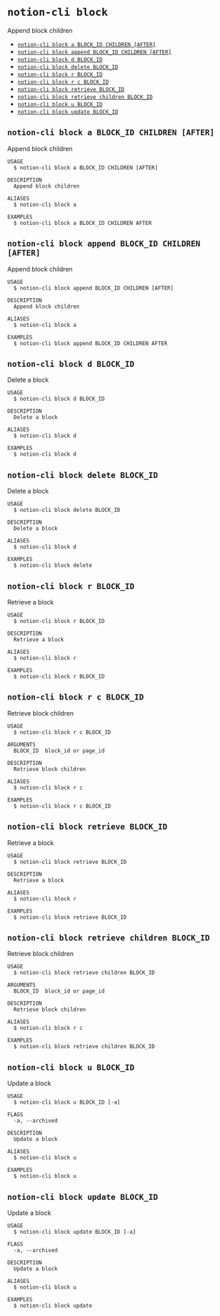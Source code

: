 `notion-cli block`
==================

Append block children

* [`notion-cli block a BLOCK_ID CHILDREN [AFTER]`](#notion-cli-block-a-block_id-children-after)
* [`notion-cli block append BLOCK_ID CHILDREN [AFTER]`](#notion-cli-block-append-block_id-children-after)
* [`notion-cli block d BLOCK_ID`](#notion-cli-block-d-block_id)
* [`notion-cli block delete BLOCK_ID`](#notion-cli-block-delete-block_id)
* [`notion-cli block r BLOCK_ID`](#notion-cli-block-r-block_id)
* [`notion-cli block r c BLOCK_ID`](#notion-cli-block-r-c-block_id)
* [`notion-cli block retrieve BLOCK_ID`](#notion-cli-block-retrieve-block_id)
* [`notion-cli block retrieve children BLOCK_ID`](#notion-cli-block-retrieve-children-block_id)
* [`notion-cli block u BLOCK_ID`](#notion-cli-block-u-block_id)
* [`notion-cli block update BLOCK_ID`](#notion-cli-block-update-block_id)

## `notion-cli block a BLOCK_ID CHILDREN [AFTER]`

Append block children

```
USAGE
  $ notion-cli block a BLOCK_ID CHILDREN [AFTER]

DESCRIPTION
  Append block children

ALIASES
  $ notion-cli block a

EXAMPLES
  $ notion-cli block a BLOCK_ID CHILDREN AFTER
```

## `notion-cli block append BLOCK_ID CHILDREN [AFTER]`

Append block children

```
USAGE
  $ notion-cli block append BLOCK_ID CHILDREN [AFTER]

DESCRIPTION
  Append block children

ALIASES
  $ notion-cli block a

EXAMPLES
  $ notion-cli block append BLOCK_ID CHILDREN AFTER
```



## `notion-cli block d BLOCK_ID`

Delete a block

```
USAGE
  $ notion-cli block d BLOCK_ID

DESCRIPTION
  Delete a block

ALIASES
  $ notion-cli block d

EXAMPLES
  $ notion-cli block d
```

## `notion-cli block delete BLOCK_ID`

Delete a block

```
USAGE
  $ notion-cli block delete BLOCK_ID

DESCRIPTION
  Delete a block

ALIASES
  $ notion-cli block d

EXAMPLES
  $ notion-cli block delete
```



## `notion-cli block r BLOCK_ID`

Retrieve a block

```
USAGE
  $ notion-cli block r BLOCK_ID

DESCRIPTION
  Retrieve a block

ALIASES
  $ notion-cli block r

EXAMPLES
  $ notion-cli block r BLOCK_ID
```

## `notion-cli block r c BLOCK_ID`

Retrieve block children

```
USAGE
  $ notion-cli block r c BLOCK_ID

ARGUMENTS
  BLOCK_ID  block_id or page_id

DESCRIPTION
  Retrieve block children

ALIASES
  $ notion-cli block r c

EXAMPLES
  $ notion-cli block r c BLOCK_ID
```

## `notion-cli block retrieve BLOCK_ID`

Retrieve a block

```
USAGE
  $ notion-cli block retrieve BLOCK_ID

DESCRIPTION
  Retrieve a block

ALIASES
  $ notion-cli block r

EXAMPLES
  $ notion-cli block retrieve BLOCK_ID
```



## `notion-cli block retrieve children BLOCK_ID`

Retrieve block children

```
USAGE
  $ notion-cli block retrieve children BLOCK_ID

ARGUMENTS
  BLOCK_ID  block_id or page_id

DESCRIPTION
  Retrieve block children

ALIASES
  $ notion-cli block r c

EXAMPLES
  $ notion-cli block retrieve children BLOCK_ID
```



## `notion-cli block u BLOCK_ID`

Update a block

```
USAGE
  $ notion-cli block u BLOCK_ID [-a]

FLAGS
  -a, --archived

DESCRIPTION
  Update a block

ALIASES
  $ notion-cli block u

EXAMPLES
  $ notion-cli block u
```

## `notion-cli block update BLOCK_ID`

Update a block

```
USAGE
  $ notion-cli block update BLOCK_ID [-a]

FLAGS
  -a, --archived

DESCRIPTION
  Update a block

ALIASES
  $ notion-cli block u

EXAMPLES
  $ notion-cli block update
```


